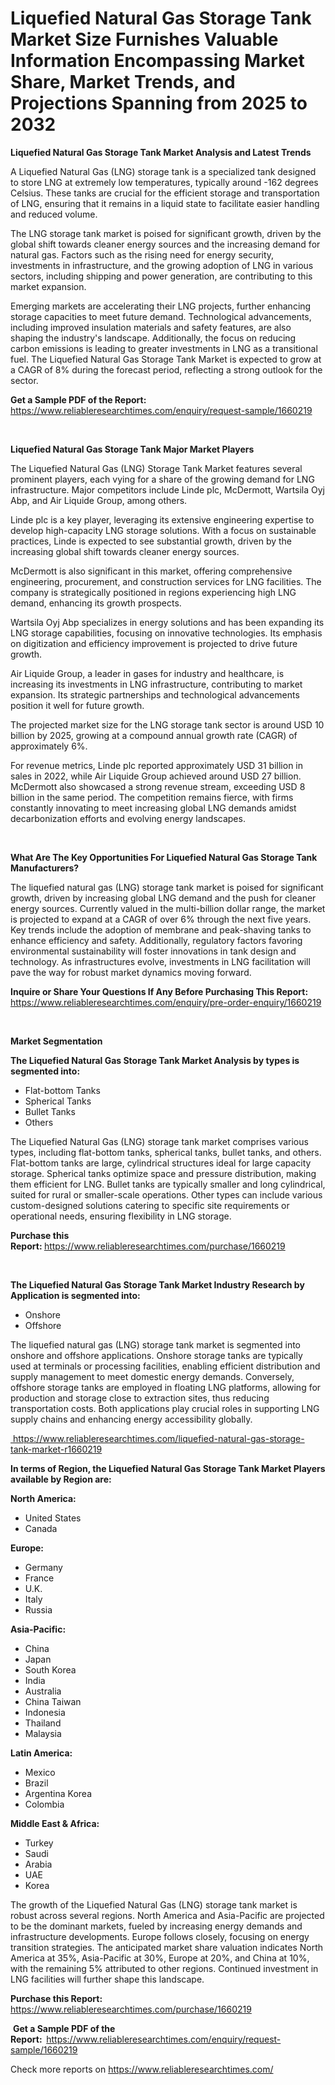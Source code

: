 <p><h1>Liquefied Natural Gas Storage Tank Market Size Furnishes Valuable Information Encompassing Market Share, Market Trends, and Projections Spanning from 2025 to 2032</h1></p><p><strong>Liquefied Natural Gas Storage Tank Market Analysis and Latest Trends</strong></p>
<p><p>A Liquefied Natural Gas (LNG) storage tank is a specialized tank designed to store LNG at extremely low temperatures, typically around -162 degrees Celsius. These tanks are crucial for the efficient storage and transportation of LNG, ensuring that it remains in a liquid state to facilitate easier handling and reduced volume. </p><p>The LNG storage tank market is poised for significant growth, driven by the global shift towards cleaner energy sources and the increasing demand for natural gas. Factors such as the rising need for energy security, investments in infrastructure, and the growing adoption of LNG in various sectors, including shipping and power generation, are contributing to this market expansion. </p><p>Emerging markets are accelerating their LNG projects, further enhancing storage capacities to meet future demand. Technological advancements, including improved insulation materials and safety features, are also shaping the industry's landscape. Additionally, the focus on reducing carbon emissions is leading to greater investments in LNG as a transitional fuel. The Liquefied Natural Gas Storage Tank Market is expected to grow at a CAGR of 8% during the forecast period, reflecting a strong outlook for the sector.</p></p>
<p><strong>Get a Sample PDF of the Report:&nbsp;</strong> <a href="https://www.reliableresearchtimes.com/enquiry/request-sample/1660219?utm_campaign=2771&utm_medium=2&utm_source=Github&utm_content=ia&utm_term=10042025&utm_id=liquefied-natural-gas-storage-tank">https://www.reliableresearchtimes.com/enquiry/request-sample/1660219</a></p>
<p>&nbsp;</p>
<p><strong>Liquefied Natural Gas Storage Tank Major Market Players</strong></p>
<p><p>The Liquefied Natural Gas (LNG) Storage Tank Market features several prominent players, each vying for a share of the growing demand for LNG infrastructure. Major competitors include Linde plc, McDermott, Wartsila Oyj Abp, and Air Liquide Group, among others.</p><p>Linde plc is a key player, leveraging its extensive engineering expertise to develop high-capacity LNG storage solutions. With a focus on sustainable practices, Linde is expected to see substantial growth, driven by the increasing global shift towards cleaner energy sources.</p><p>McDermott is also significant in this market, offering comprehensive engineering, procurement, and construction services for LNG facilities. The company is strategically positioned in regions experiencing high LNG demand, enhancing its growth prospects. </p><p>Wartsila Oyj Abp specializes in energy solutions and has been expanding its LNG storage capabilities, focusing on innovative technologies. Its emphasis on digitization and efficiency improvement is projected to drive future growth.</p><p>Air Liquide Group, a leader in gases for industry and healthcare, is increasing its investments in LNG infrastructure, contributing to market expansion. Its strategic partnerships and technological advancements position it well for future growth.</p><p>The projected market size for the LNG storage tank sector is around USD 10 billion by 2025, growing at a compound annual growth rate (CAGR) of approximately 6%. </p><p>For revenue metrics, Linde plc reported approximately USD 31 billion in sales in 2022, while Air Liquide Group achieved around USD 27 billion. McDermott also showcased a strong revenue stream, exceeding USD 8 billion in the same period. The competition remains fierce, with firms constantly innovating to meet increasing global LNG demands amidst decarbonization efforts and evolving energy landscapes.</p></p>
<p>&nbsp;</p>
<p><strong>What Are The Key Opportunities For Liquefied Natural Gas Storage Tank Manufacturers?</strong></p>
<p><p>The liquefied natural gas (LNG) storage tank market is poised for significant growth, driven by increasing global LNG demand and the push for cleaner energy sources. Currently valued in the multi-billion dollar range, the market is projected to expand at a CAGR of over 6% through the next five years. Key trends include the adoption of membrane and peak-shaving tanks to enhance efficiency and safety. Additionally, regulatory factors favoring environmental sustainability will foster innovations in tank design and technology. As infrastructures evolve, investments in LNG facilitation will pave the way for robust market dynamics moving forward.</p></p>
<p><strong>Inquire or Share Your Questions If Any Before Purchasing This Report:</strong> <a href="https://www.reliableresearchtimes.com/enquiry/pre-order-enquiry/1660219?utm_campaign=2771&utm_medium=2&utm_source=Github&utm_content=ia&utm_term=10042025&utm_id=liquefied-natural-gas-storage-tank">https://www.reliableresearchtimes.com/enquiry/pre-order-enquiry/1660219</a></p>
<p>&nbsp;</p>
<p><strong>Market Segmentation</strong></p>
<p><strong>The Liquefied Natural Gas Storage Tank Market Analysis by types is segmented into:</strong></p>
<p><ul><li>Flat-bottom Tanks</li><li>Spherical Tanks</li><li>Bullet Tanks</li><li>Others</li></ul></p>
<p><p>The Liquefied Natural Gas (LNG) storage tank market comprises various types, including flat-bottom tanks, spherical tanks, bullet tanks, and others. Flat-bottom tanks are large, cylindrical structures ideal for large capacity storage. Spherical tanks optimize space and pressure distribution, making them efficient for LNG. Bullet tanks are typically smaller and long cylindrical, suited for rural or smaller-scale operations. Other types can include various custom-designed solutions catering to specific site requirements or operational needs, ensuring flexibility in LNG storage.</p></p>
<p><strong>Purchase this Report:&nbsp;</strong><a href="https://www.reliableresearchtimes.com/purchase/1660219?utm_campaign=2771&utm_medium=2&utm_source=Github&utm_content=ia&utm_term=10042025&utm_id=liquefied-natural-gas-storage-tank">https://www.reliableresearchtimes.com/purchase/1660219</a></p>
<p>&nbsp;</p>
<p><strong>The Liquefied Natural Gas Storage Tank Market Industry Research by Application is segmented into:</strong></p>
<p><ul><li>Onshore</li><li>Offshore</li></ul></p>
<p><p>The liquefied natural gas (LNG) storage tank market is segmented into onshore and offshore applications. Onshore storage tanks are typically used at terminals or processing facilities, enabling efficient distribution and supply management to meet domestic energy demands. Conversely, offshore storage tanks are employed in floating LNG platforms, allowing for production and storage close to extraction sites, thus reducing transportation costs. Both applications play crucial roles in supporting LNG supply chains and enhancing energy accessibility globally.</p></p>
<p><a href="https://www.reliableresearchtimes.com/liquefied-natural-gas-storage-tank-market-r1660219?utm_campaign=2771&utm_medium=2&utm_source=Github&utm_content=ia&utm_term=10042025&utm_id=liquefied-natural-gas-storage-tank">&nbsp;https://www.reliableresearchtimes.com/liquefied-natural-gas-storage-tank-market-r1660219</a></p>
<p><strong>In terms of Region, the Liquefied Natural Gas Storage Tank Market Players available by Region are:</strong></p>
<p>
    <p> <strong> North America: </strong>
        <ul>
            <li>United States</li>
            <li>Canada</li>
        </ul>
        </p> 
    <p> <strong> Europe: </strong>
        <ul>
            <li>Germany</li>
            <li>France</li>
            <li>U.K.</li>
            <li>Italy</li>
            <li>Russia</li>
        </ul>
        </p> 
    <p> <strong> Asia-Pacific: </strong>
        <ul>
            <li>China</li>
            <li>Japan</li>
            <li>South Korea</li>
            <li>India</li>
            <li>Australia</li>
            <li>China Taiwan</li>
            <li>Indonesia</li>
            <li>Thailand</li>
            <li>Malaysia</li>
        </ul>
        </p> 
    <p> <strong> Latin America: </strong>
        <ul>
            <li>Mexico</li>
            <li>Brazil</li>
            <li>Argentina Korea</li>
            <li>Colombia</li>
        </ul>
        </p> 
    <p> <strong> Middle East & Africa: </strong>
        <ul>
            <li>Turkey</li>
            <li>Saudi</li>
            <li>Arabia</li>
            <li>UAE</li>
            <li>Korea</li>
        </ul>
    </p>
    </p>
<p><p>The growth of the Liquefied Natural Gas (LNG) storage tank market is robust across several regions. North America and Asia-Pacific are projected to be the dominant markets, fueled by increasing energy demands and infrastructure developments. Europe follows closely, focusing on energy transition strategies. The anticipated market share valuation indicates North America at 35%, Asia-Pacific at 30%, Europe at 20%, and China at 10%, with the remaining 5% attributed to other regions. Continued investment in LNG facilities will further shape this landscape.</p></p>
<p><strong>Purchase this Report: </strong><a href="https://www.reliableresearchtimes.com/purchase/1660219?utm_campaign=2771&utm_medium=2&utm_source=Github&utm_content=ia&utm_term=10042025&utm_id=liquefied-natural-gas-storage-tank">https://www.reliableresearchtimes.com/purchase/1660219</a></p>
<p>&nbsp;<strong>Get a Sample PDF of the Report:&nbsp;&nbsp;</strong><a href="https://www.reliableresearchtimes.com/enquiry/request-sample/1660219?utm_campaign=2771&utm_medium=2&utm_source=Github&utm_content=ia&utm_term=10042025&utm_id=liquefied-natural-gas-storage-tank">https://www.reliableresearchtimes.com/enquiry/request-sample/1660219</a></p>
<p><strong></strong></p>
<p>Check more reports on <a href="https://www.reliableresearchtimes.com/?utm_campaign=2771&utm_medium=2&utm_source=Github&utm_content=ia&utm_term=10042025&utm_id=liquefied-natural-gas-storage-tank">https://www.reliableresearchtimes.com/</a></p>